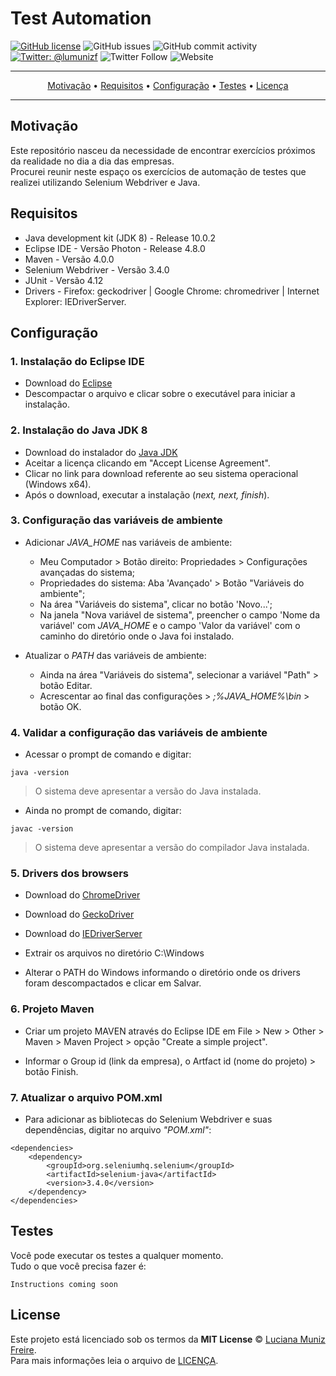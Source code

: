 # Test Automation

[![GitHub license](https://img.shields.io/github/license/lumunizf/Test-automation)](https://github.com/lumunizf/Test-automation/blob/master/LICENSE)
![GitHub issues](https://img.shields.io/github/issues/lumunizf/test-automation)
![GitHub commit activity](https://img.shields.io/github/commit-activity/m/lumunizf/Test-automation)
[![Twitter: @lumunizf](https://img.shields.io/badge/Contact-@lumunizf-blueviolet.svg?style=flat)](https://twitter.com/lumunizf) 
![Twitter Follow](https://img.shields.io/twitter/follow/lumunizf?label=Follow&style=flat)
![Website](https://img.shields.io/website?url=https://medium.com/@lumunizf)


-------
<p align="center">
    <a href="#motivação">Motivação</a> &bull;
    <a href="#requisitos">Requisitos</a> &bull;
    <a href="#configuração">Configuração</a> &bull;
    <a href="#testes">Testes</a> &bull;
    <a href="#license">Licença</a>
</p>

-------

## Motivação

Este repositório nasceu da necessidade de encontrar exercícios próximos da realidade no dia a dia das empresas. <BR/>
Procurei reunir neste espaço os exercícios de automação de testes que realizei utilizando Selenium Webdriver e Java.



## Requisitos

 * Java development kit (JDK 8) - Release 10.0.2
 * Eclipse IDE - Versão Photon - Release 4.8.0
 * Maven - Versão 4.0.0
 * Selenium Webdriver - Versão 3.4.0
 * JUnit - Versão 4.12
 * Drivers - Firefox: geckodriver | Google Chrome: chromedriver | Internet Explorer: IEDriverServer.

 
## Configuração

### 1. Instalação do Eclipse IDE

* Download do [Eclipse](https://www.eclipse.org/downloads/)
* Descompactar o arquivo e clicar sobre o executável para iniciar a instalação.


### 2. Instalação do Java JDK 8

- Download do instalador do [Java JDK](http://www.oracle.com/technetwork/pt/java/javase/downloads)
- Aceitar a licença clicando em "Accept License Agreement".
- Clicar no link para download referente ao seu sistema operacional (Windows x64).
- Após o download, executar a instalação (*next, next, finish*).


### 3. Configuração das variáveis de ambiente

- Adicionar *JAVA_HOME* nas variáveis de ambiente:

    * Meu Computador > Botão direito: Propriedades > Configurações avançadas do sistema;
    * Propriedades do sistema: Aba 'Avançado' > Botão "Variáveis do ambiente";
    * Na área "Variáveis do sistema", clicar no botão 'Novo...';
    * Na janela "Nova variável de sistema", preencher o campo 'Nome da variável' com *JAVA_HOME* e o campo 'Valor da variável' com o caminho do diretório onde o Java foi instalado.

- Atualizar o *PATH* das variáveis de ambiente:
    * Ainda na área "Variáveis do sistema", selecionar a variável "Path" > botão Editar.
    * Acrescentar ao final das configurações > *;%JAVA_HOME%\bin* > botão OK.

### 4. Validar a configuração das variáveis de ambiente

- Acessar o prompt de comando e digitar:

```
java -version
```

> O sistema deve apresentar a versão do Java instalada.

- Ainda no prompt de comando, digitar:

```
javac -version
```

> O sistema deve apresentar a versão do compilador Java instalada.

### 5. Drivers dos browsers

* Download do [ChromeDriver](https://sites.google.com/a/chromium.org/chromedriver/home)

* Download do [GeckoDriver](https://github.com/mozilla/geckodriver/releases)

* Download do [IEDriverServer](https://www.seleniumhq.org/download/)

* Extrair os arquivos no diretório C:\Windows

* Alterar o PATH do Windows informando o diretório onde os drivers foram descompactados e clicar em Salvar.


### 6. Projeto Maven

* Criar um projeto MAVEN através do Eclipse IDE em File > New > Other > Maven > Maven Project > opção "Create a simple project".

* Informar o Group id (link da empresa), o Artfact id (nome do projeto) > botão Finish.


### 7. Atualizar o arquivo POM.xml

* Para adicionar as bibliotecas do Selenium Webdriver e suas dependências, digitar no arquivo *"POM.xml"*:

```
<dependencies>
  	<dependency>
  		<groupId>org.seleniumhq.selenium</groupId>
  		<artifactId>selenium-java</artifactId>
  		<version>3.4.0</version>
  	</dependency>
</dependencies>
```



## Testes

Você pode executar os testes a qualquer momento. <BR/>
Tudo o que você precisa fazer é:
```
Instructions coming soon
```

## License


Este projeto está licenciado sob os termos da **MIT License** © [Luciana Muniz Freire](https://br.linkedin.com/in/lumunizf). <BR/>
Para mais informações leia o arquivo de [LICENÇA](https://github.com/lumunizf/Test-automation/blob/master/LICENSE).
